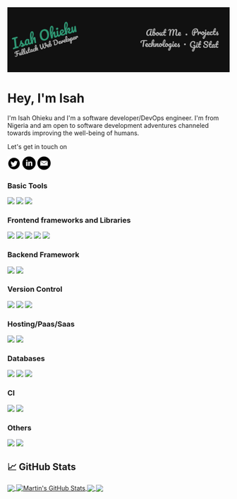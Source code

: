 
<img src="./banner.jpg" />

# Hey, I'm Isah

I'm Isah Ohieku and I'm a software developer/DevOps engineer. I'm from Nigeria and am open to software development adventures channeled towards improving the well-being of humans.

Let's get in touch on 

<a href="https://twitter.com/isahohieku" target="_blank"><img src="./twitter.png" width="30"/></a>
<a href="https://www.linkedin.com/in/isah-ohieku-b982a6164/"><img src="./linkedin.png" width="30"/></a>
<a href="mailto:isahohieku@gmail.com"><img src="./email.png" width="30"/></a>

### Basic Tools
<img src="https://img.shields.io/badge/html5%20-%23E34F26.svg?&style=for-the-badge&logo=html5&logoColor=white" style="max-width: 125px"/>
<img src="https://img.shields.io/badge/css3%20-%231572B6.svg?&style=for-the-badge&logo=css3&logoColor=white" style="max-width: 125px"/>
<img src="https://img.shields.io/badge/javascript%20-%23323330.svg?&style=for-the-badge&logo=javascript&logoColor=%23F7DF1E" style="max-width: 125px"/>
<br />

### Frontend frameworks and Libraries
<img src="https://img.shields.io/badge/angular%20-%23DD0031.svg?&style=for-the-badge&logo=angular&logoColor=white" style="max-width: 125px"/>
<img src="https://img.shields.io/badge/react%20-%2320232a.svg?&style=for-the-badge&logo=react&logoColor=%2361DAFB" style="max-width: 125px"/>
<img src="https://img.shields.io/badge/redux%20-%23593d88.svg?&style=for-the-badge&logo=redux&logoColor=white" style="max-width: 125px"/>
<img src="https://img.shields.io/badge/SASS%20-hotpink.svg?&style=for-the-badge&logo=SASS&logoColor=white" style="max-width: 125px"/>
<img src="https://img.shields.io/badge/bootstrap%20-%23563D7C.svg?&style=for-the-badge&logo=bootstrap&logoColor=white" style="max-width: 125px"/>

### Backend Framework
<img src="https://img.shields.io/badge/node.js%20-%2343853D.svg?&style=for-the-badge&logo=node.js&logoColor=white" style="max-width: 125px"/>
<img src="https://img.shields.io/badge/express.js%20-%23404d59.svg?&style=for-the-badge" style="max-width: 125px"/>


### Version Control
<img src="https://img.shields.io/badge/webpack%20-%238DD6F9.svg?&style=for-the-badge&logo=webpack&logoColor=black" style="max-width: 125px"/>
<img src="https://img.shields.io/badge/git%20-%23F05033.svg?&style=for-the-badge&logo=git&logoColor=white" style="max-width: 125px"/>
<img src="https://img.shields.io/badge/github%20-%23121011.svg?&style=for-the-badge&logo=github&logoColor=white" style="max-width: 125px"/>

### Hosting/Paas/Saas
<img src="https://img.shields.io/badge/heroku%20-%23430098.svg?&style=for-the-badge&logo=heroku&logoColor=white" style="max-width: 125px"/>
<img src="https://img.shields.io/badge/AWS%20-%23FF9900.svg?&style=for-the-badge&logo=amazon-aws&logoColor=white" style="max-width: 125px"/>

### Databases
<img src="https://img.shields.io/badge/mysql-%2300f.svg?&style=for-the-badge&logo=mysql&logoColor=white" style="max-width: 125px"/>
<img src ="https://img.shields.io/badge/postgres-%23316192.svg?&style=for-the-badge&logo=postgresql&logoColor=white" style="max-width: 125px"/>
<img src ="https://img.shields.io/badge/MongoDB-%234ea94b.svg?&style=for-the-badge&logo=mongodb&logoColor=white" style="max-width: 125px"/>

### CI
<img src="https://img.shields.io/badge/CIRCLECI%20-%23161616.svg?&style=for-the-badge&logo=circleci&logoColor=white" style="max-width: 125px"/>
<img src="https://img.shields.io/badge/travisci%20-%232B2F33.svg?&style=for-the-badge&logo=travis&logoColor=white" style="max-width: 125px"/>

### Others
<img src="https://img.shields.io/badge/typescript%20-%23007ACC.svg?&style=for-the-badge&logo=typescript&logoColor=white" style="max-width: 125px"/>
<img src="https://img.shields.io/badge/docker%20-%230db7ed.svg?&style=for-the-badge&logo=docker&logoColor=white" style="max-width: 125px"/>



## &#x1f4c8; GitHub Stats

<a href="https://github.com/isahohieku/isahohieku">
  <img align="center" src="https://github-readme-stats.vercel.app/api/top-langs/?username=isahohieku&hide=java,html&title_color=ffffff&text_color=c9cacc&icon_color=2bbc8a&bg_color=1d1f21" />
</a>
<a href="https://github.com/isahohieku/isahohieku">
  <img align="center" src="https://github-readme-stats.vercel.app/api?username=isahohieku&show_icons=true&line_height=27&count_private=true&title_color=ffffff&text_color=c9cacc&icon_color=2bbc8a&bg_color=1d1f21" alt="Martin's GitHub Stats" />
</a>

<a href="https://github.com/isahohieku/ngx-horizontal-menu-scroll">
  <img align="center" src="https://github-readme-stats.vercel.app/api/pin/?username=isahohieku&repo=ngx-horizontal-menu-scroll&title_color=ffffff&text_color=c9cacc&icon_color=2bbc8a&bg_color=1d1f21" />
</a>   

<a href="https://github.com/isahohieku/blog-backend">
  <img align="center" src="https://github-readme-stats.vercel.app/api/pin/?username=isahohieku&repo=blog-backend&title_color=ffffff&text_color=c9cacc&icon_color=2bbc8a&bg_color=1d1f21" />
</a> 